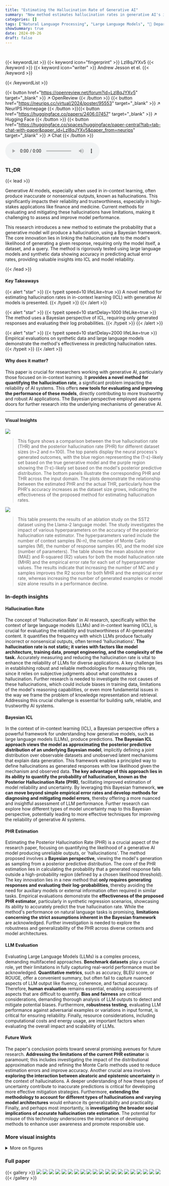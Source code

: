```yaml
---
title: "Estimating the Hallucination Rate of Generative AI"
summary: "New method estimates hallucination rates in generative AI's in-context learning, improving model reliability."
categories: []
tags: ["Natural Language Processing", "Large Language Models", "🏢 Department of Statistics, Columbia University",]
showSummary: true
date: 2024-09-26
draft: false
---
```


<br>

{{< keywordList >}}
{{< keyword icon="fingerprint" >}} Lzl8qJYXv5 {{< /keyword >}}
{{< keyword icon="writer" >}} Andrew Jesson et el. {{< /keyword >}}
 
{{< /keywordList >}}

{{< button href="https://openreview.net/forum?id=Lzl8qJYXv5" target="_blank" >}}
↗ OpenReview
{{< /button >}}
{{< button href="https://neurips.cc/virtual/2024/poster/95553" target="_blank" >}}
↗ NeurIPS Homepage
{{< /button >}}{{< button href="https://huggingface.co/papers/2406.07457" target="_blank" >}}
↗ Hugging Face
{{< /button >}}
{{< button href="https://huggingface.co/spaces/huggingface/paper-central?tab=tab-chat-with-paper&paper_id=Lzl8qJYXv5&paper_from=neurips" target="_blank" >}}
↗ Chat
{{< /button >}}



<audio controls>
    <source src="https://ai-paper-reviewer.com/Lzl8qJYXv5/podcast.wav" type="audio/wav">
    Your browser does not support the audio element.
</audio>


### TL;DR


{{< lead >}}

Generative AI models, especially when used in in-context learning, often produce inaccurate or nonsensical outputs, known as hallucinations.  This significantly impacts their reliability and trustworthiness, especially in high-stakes applications like finance and medicine.  Current methods for evaluating and mitigating these hallucinations have limitations, making it challenging to assess and improve model performance. 

This research introduces a new method to estimate the probability that a generative model will produce a hallucination, using a Bayesian framework.  The core innovation lies in linking the hallucination rate to the model's likelihood of generating a given response, requiring only the model itself, a dataset, and a query. The method is rigorously tested using large language models and synthetic data showing accuracy in predicting actual error rates, providing valuable insights into ICL and model reliability.

{{< /lead >}}


#### Key Takeaways

{{< alert "star" >}}
{{< typeit speed=10 lifeLike=true >}} A novel method for estimating hallucination rates in in-context learning (ICL) with generative AI models is presented. {{< /typeit >}}
{{< /alert >}}

{{< alert "star" >}}
{{< typeit speed=10 startDelay=1000 lifeLike=true >}} The method uses a Bayesian perspective of ICL, requiring only generated responses and evaluating their log probabilities. {{< /typeit >}}
{{< /alert >}}

{{< alert "star" >}}
{{< typeit speed=10 startDelay=2000 lifeLike=true >}} Empirical evaluations on synthetic data and large language models demonstrate the method's effectiveness in predicting hallucination rates. {{< /typeit >}}
{{< /alert >}}

#### Why does it matter?
This paper is crucial for researchers working with generative AI, particularly those focused on in-context learning.  It **provides a novel method for quantifying the hallucination rate**, a significant problem impacting the reliability of AI systems. This offers **new tools for evaluating and improving the performance of these models**, directly contributing to more trustworthy and robust AI applications. The Bayesian perspective employed also opens doors for further research into the underlying mechanisms of generative AI.

------
#### Visual Insights



![](https://ai-paper-reviewer.com/Lzl8qJYXv5/figures_5_1.jpg)

> This figure shows a comparison between the true hallucination rate (THR) and the posterior hallucination rate (PHR) for different dataset sizes (n=2 and n=100).  The top panels display the neural process's generated outcomes, with the blue region representing the (1-ε)-likely set based on the true generative model and the purple region showing the (1-ε)-likely set based on the model's posterior predictive distribution. The bottom panels illustrate the corresponding PHR and THR across the input domain.  The plots demonstrate the relationship between the estimated PHR and the actual THR, particularly how the PHR's accuracy increases as the dataset size grows, indicating the effectiveness of the proposed method for estimating hallucination rates.





![](https://ai-paper-reviewer.com/Lzl8qJYXv5/tables_4_1.jpg)

> This table presents the results of an ablation study on the SST2 dataset using the Llama-2 language model. The study investigates the impact of various hyperparameters on the accuracy of the posterior hallucination rate estimator. The hyperparameters varied include the number of context samples (N-n), the number of Monte Carlo samples (M), the number of response samples (K), and the model size (number of parameters). The table shows the mean absolute error (MAE) and R-squared (R2) values for both the model hallucination rate (MHR) and the empirical error rate for each set of hyperparameter values. The results indicate that increasing the number of MC and y samples improves the R2 scores for both MHR and the empirical error rate, whereas increasing the number of generated examples or model size alone results in a performance decline.





### In-depth insights


#### Hallucination Rate
The concept of 'Hallucination Rate' in AI research, specifically within the context of large language models (LLMs) and in-context learning (ICL), is crucial for evaluating the reliability and trustworthiness of AI-generated content.  It quantifies the frequency with which LLMs produce factually incorrect or nonsensical outputs, often termed 'hallucinations'. **The hallucination rate is not static; it varies with factors like model architecture, training data, prompt engineering, and the complexity of the task.**  Accurately measuring and reducing the hallucination rate is vital to enhance the reliability of LLMs for diverse applications.  A key challenge lies in establishing robust and reliable methodologies for measuring this rate, since it relies on subjective judgments about what constitutes a hallucination.  Further research is needed to investigate the root causes of these hallucinations, which could include biases in training data, limitations of the model's reasoning capabilities, or even more fundamental issues in the way we frame the problem of knowledge representation and retrieval.  Addressing this crucial challenge is essential for building safe, reliable, and trustworthy AI systems.

#### Bayesian ICL
In the context of in-context learning (ICL), a Bayesian perspective offers a powerful framework for understanding how generative models, such as large language models (LLMs), produce predictions.  **The Bayesian ICL approach views the model as approximating the posterior predictive distribution of an underlying Bayesian model**, implicitly defining a joint distribution over observable datasets and unobserved latent mechanisms that explain data generation.  This framework enables a principled way to define hallucinations as generated responses with low likelihood given the mechanism and observed data.  **The key advantage of this approach lies in its ability to quantify the probability of hallucination, known as the Posterior Hallucination Rate (PHR)**, facilitating improved estimation of model reliability and uncertainty.  By leveraging this Bayesian framework, **we can move beyond simple empirical error rates and develop methods for diagnosing and mitigating model errors**, thereby offering a more nuanced and insightful assessment of LLM performance.  Further research can explore how different types of model uncertainty map to this Bayesian perspective, potentially leading to more effective techniques for improving the reliability of generative AI systems.

#### PHR Estimation
Estimating the Posterior Hallucination Rate (PHR) is a crucial aspect of the research paper, focusing on quantifying the likelihood of a generative AI model producing unreliable outputs, or 'hallucinations'.  The method proposed involves a **Bayesian perspective**, viewing the model's generation as sampling from a posterior predictive distribution.  The core of the PHR estimation lies in calculating the probability that a generated response falls outside a high-probability region (defined by a chosen likelihood threshold).  The key innovation lies in a new method that **only requires generating responses and evaluating their log-probabilities**, thereby avoiding the need for auxiliary models or external information often required in similar tasks.  Empirical evaluations demonstrate the **effectiveness of the proposed PHR estimator**, particularly in synthetic regression scenarios, showcasing its ability to accurately predict the true hallucination rate. While the method's performance on natural language tasks is promising, **limitations concerning the strict assumptions inherent in the Bayesian framework** are acknowledged. Further investigation is needed to explore the robustness and generalizability of the PHR across diverse contexts and model architectures.

#### LLM Evaluation
Evaluating Large Language Models (LLMs) is a complex process, demanding multifaceted approaches.  **Benchmark datasets** play a crucial role, yet their limitations in fully capturing real-world performance must be acknowledged.  **Quantitative metrics**, such as accuracy, BLEU score, or ROUGE, offer a convenient summary, but often fail to capture nuanced aspects of LLM output like fluency, coherence, and factual accuracy.  Therefore, **human evaluation** remains essential, enabling assessments of aspects that are difficult to quantify.  **Bias and fairness** are critical considerations, demanding thorough analysis of LLM outputs to detect and mitigate potential biases.  Furthermore, **robustness testing**, evaluating LLM performance against adversarial examples or variations in input format, is critical for ensuring reliability.  Finally, resource considerations, including computational costs and energy usage, are important factors when evaluating the overall impact and scalability of LLMs.

#### Future Work
The paper's conclusion points toward several promising avenues for future research.  **Addressing the limitations of the current PHR estimator** is paramount; this includes investigating the impact of the distributional approximation made and refining the Monte Carlo methods used to reduce estimation errors and improve accuracy.  Another crucial area involves **exploring the interaction between aleatoric and epistemic uncertainty** in the context of hallucinations.  A deeper understanding of how these types of uncertainty contribute to inaccurate predictions is critical for developing more effective mitigation strategies.  Furthermore, **extending the methodology to account for different types of hallucinations and varying model architectures** would enhance its generalizability and practicality. Finally, and perhaps most importantly, is **investigating the broader social implications of accurate hallucination rate estimation**.  The potential for misuse of this technology underscores the importance of developing methods to enhance user awareness and promote responsible use.


### More visual insights

<details>
<summary>More on figures
</summary>


![](https://ai-paper-reviewer.com/Lzl8qJYXv5/figures_6_1.jpg)

> This figure displays the results of a synthetic regression experiment, comparing the true hallucination rate (THR) and the posterior hallucination rate (PHR) estimator for different sizes of the in-context dataset (n).  Panel (a) shows that THR and PHR decrease and track each other very closely as n increases. Panel (b) shows a scatter plot demonstrating the calibration of the PHR estimator, showing the PHR closely aligns with the THR across different sizes of the dataset, although the accuracy decreases as context length increases.


![](https://ai-paper-reviewer.com/Lzl8qJYXv5/figures_7_1.jpg)

> This figure shows the results of a synthetic regression experiment.  The top row (n=2 and n=100) shows the data generated by the neural process model and the true and estimated (1-ε) likely sets. The blue region shows the true (1-ε) likely set, while the purple shows the estimated set based on a small number of observations. The bottom row shows the true hallucination rate (THR) and the posterior hallucination rate (PHR).  The plots illustrate how the PHR (estimated hallucination rate) aligns with the THR (true hallucination rate) and how both metrics improve (reduce) as more contextual examples are given.


![](https://ai-paper-reviewer.com/Lzl8qJYXv5/figures_7_2.jpg)

> This figure shows the relationship between the True Hallucination Rate (THR) and the Posterior Hallucination Rate (PHR) for synthetic regression data with varying numbers of context examples (n).  Panel (a) demonstrates that as the number of context examples increases, both THR and PHR decrease, showing a strong positive correlation. Panel (b) displays a calibration plot, where each point represents the PHR and THR for a single instance. The closer the points are to the diagonal line (x=y), the better the PHR's accuracy as a predictor of THR.  While the PHR is generally a good estimator, the figure shows that its accuracy decreases as the context length increases.


![](https://ai-paper-reviewer.com/Lzl8qJYXv5/figures_16_1.jpg)

> This figure shows the results of a synthetic regression experiment comparing the posterior hallucination rate (PHR) and the true hallucination rate (THR) for different dataset sizes (n=2 and n=100).  The blue shaded regions represent the (1-ε)-likely sets for the true data-generating process (THR), calculated using the true underlying model, while the purple regions show the (1-ε)-likely sets estimated by the CGM (PHR). As the number of data points increases from n=2 to n=100, the purple region converges toward the blue region, indicating improved accuracy of the CGM's predictions. The plots clearly illustrate how the PHR (model estimate) becomes more accurate as the size of the training dataset increases, closely tracking the THR (true value).


![](https://ai-paper-reviewer.com/Lzl8qJYXv5/figures_19_1.jpg)

> This figure visualizes the results of a synthetic regression experiment.  It compares the neural process's generated outcomes for two different dataset sizes (n=2 and n=100). The blue shaded region represents the (1-ε)-likely set based on the true underlying data generating process, while the purple region shows the same set but conditioned on observed data. The panels on the right show the corresponding posterior hallucination rate (PHR) and true hallucination rate (THR) estimations. The plots visually demonstrate how the model's uncertainty decreases as the amount of available context data increases.


![](https://ai-paper-reviewer.com/Lzl8qJYXv5/figures_27_1.jpg)

> This figure shows the neural process's generated outcomes for different dataset sizes (n=2 and n=100). The blue region represents the true (1-ε)-likely set based on the true underlying function, while the purple region shows the (1-ε)-likely set from the model's perspective, conditioned on the observed data.  The plots illustrate how the posterior hallucination rate (PHR) and the true hallucination rate (THR) change across the input domain (x) for each dataset size. This helps visualize the model's uncertainty and how well the PHR approximates the THR as the dataset size increases.


![](https://ai-paper-reviewer.com/Lzl8qJYXv5/figures_29_1.jpg)

> This figure compares the true and estimated hallucination rates for a synthetic regression task. The top row shows the generated outcomes of a neural process model for two different dataset sizes (n=2 and n=100).  The blue shaded area represents the true (1-ε)-likely set, meaning the range of values with at least a 1-ε probability under the true data generating distribution. The purple shaded area represents the corresponding range based on the model's posterior predictive distribution. The lower row of the figure illustrates the true hallucination rate (THR, in blue) and the estimated posterior hallucination rate (PHR, in purple) as a function of input x, for both dataset sizes. The figure aims to demonstrate that PHR is a good estimator for THR. 


![](https://ai-paper-reviewer.com/Lzl8qJYXv5/figures_30_1.jpg)

> This figure shows a comparison of the true hallucination rate (THR) and the posterior hallucination rate (PHR) for different dataset sizes (n=2 and n=100).  The blue shaded regions represent the (1-ε)-likely sets of the true generative model, while the purple regions represent the (1-ε)-likely sets of the model's posterior predictive distribution. The plots show that as the dataset size increases, the model's posterior predictive distribution becomes more aligned with the true distribution, reducing the rate of hallucinations.


![](https://ai-paper-reviewer.com/Lzl8qJYXv5/figures_30_2.jpg)

> This figure demonstrates the results of synthetic regression experiments with different numbers of data points (n=2 and n=100). The top row shows the generated outcomes (blue for true and purple for estimated). The bottom row shows the corresponding posterior hallucination rate (PHR) and true hallucination rate (THR) across the domain. The results show that PHR closely aligns with THR as the number of data points increases.


![](https://ai-paper-reviewer.com/Lzl8qJYXv5/figures_31_1.jpg)

> This figure shows the relationship between the true hallucination rate (THR) and the posterior hallucination rate (PHR) for synthetic regression data. Panel (a) shows that as the number of context examples (n) increases, both THR and PHR decrease, indicating that the PHR is a good estimator of the THR. Panel (b) further validates this by showing a strong correlation between the predicted PHR and actual THR. However, the accuracy of the PHR estimator decreases as the context length increases.


![](https://ai-paper-reviewer.com/Lzl8qJYXv5/figures_31_2.jpg)

> This figure shows the results of synthetic regression experiments comparing the posterior hallucination rate (PHR) and the true hallucination rate (THR). The top row shows the model's generated outcomes for different dataset sizes (n=2 and n=100). The bottom row shows the PHR and THR curves across the domain. The blue region represents the true (1-ε)-likely set for each model, and the purple region represents the likely set based on the model's prediction.


![](https://ai-paper-reviewer.com/Lzl8qJYXv5/figures_32_1.jpg)

> This figure shows a comparison between the true hallucination rate (THR) and the posterior hallucination rate (PHR) for a synthetic regression task.  The left and right panels depict the neural process's generated outcomes (with different numbers of training data points) and the corresponding (1-ε)-likely sets for true and estimated responses. The central panels show the THR and PHR across the input domain. The comparison illustrates how accurately the PHR estimates the THR for different sample sizes.


![](https://ai-paper-reviewer.com/Lzl8qJYXv5/figures_33_1.jpg)

> This figure shows the comparison between the true hallucination rate (THR) and the posterior hallucination rate (PHR) for different numbers of data points (n=2 and n=100). The blue region represents the (1-ε)-likely set based on the true generative model, while the purple region represents the (1-ε)-likely set based on the model's predictions. The plots show that as the number of data points increases, the PHR becomes a better estimate of the THR, indicating that the model's uncertainty decreases and its predictions become more accurate. This demonstrates the effectiveness of the proposed method for estimating hallucination rates.


![](https://ai-paper-reviewer.com/Lzl8qJYXv5/figures_33_2.jpg)

> This figure shows a comparison of the true hallucination rate (THR) and the posterior hallucination rate (PHR) for synthetic regression tasks.  The top row shows the generated outcomes of a neural process model for two different dataset sizes (n=2 and n=100). The blue region represents the (1-ε)-likely set based on the true data generating process; the purple region shows the (1-ε)-likely set predicted by the model based on the observed data. The bottom row shows plots of the PHR and THR across the input domain (x). This visualization helps to understand how the model's prediction uncertainty relates to the true uncertainty and how this relationship changes with the size of the training dataset.


![](https://ai-paper-reviewer.com/Lzl8qJYXv5/figures_33_3.jpg)

> This figure shows the comparison of the generated outcomes by the neural process model with the true and posterior hallucination rates, showing how the model's uncertainty changes with the amount of data (n). The blue region represents the actual likely set of responses given the mechanism f*, while the purple region is generated by the model given the context data. The second and fourth panels show how the PHR and THR align with the actual (1-ε)-likely sets. As the number of data points (n) increases, the purple region becomes more aligned with the blue region, demonstrating that the posterior hallucination rate aligns well with the true hallucination rate.


![](https://ai-paper-reviewer.com/Lzl8qJYXv5/figures_34_1.jpg)

> This figure shows the results of a synthetic regression experiment.  The top row shows the model's generated outcomes for different dataset sizes (n=2 and n=100). The blue shaded region represents the true (1-ε)-likely set, which is the set of responses that are likely to be generated from the underlying true data distribution. The purple shaded region represents the likely set, when considering the context. The bottom row shows the posterior hallucination rate (PHR) and the true hallucination rate (THR) for the different dataset sizes. The PHR is the probability that the model will generate a response that is unlikely, given the context, whereas the THR is the probability that a hallucination will be generated, given the true data distribution.


![](https://ai-paper-reviewer.com/Lzl8qJYXv5/figures_34_2.jpg)

> This figure shows the performance of Llama-2-7b on six different natural language in-context learning tasks.  The top curves (green) show the model's error rate in predicting the correct response, while the bottom curves (blue) show the predictive entropy. The grey dashed lines show the baseline error rate and entropy of a random classifier. The x-axis represents the number of in-context examples used, and the y-axis represents both the error rate and the predictive entropy.  The figure illustrates how both the error rate and entropy decrease with more in-context examples, indicating improved model performance.  However, the rate of improvement varies significantly across different tasks, highlighting the complexity of ICL in natural language.


![](https://ai-paper-reviewer.com/Lzl8qJYXv5/figures_35_1.jpg)

> This figure displays the results of synthetic regression experiments.  The left and right panels in the top row show the neural process's generated outcomes for datasets with 2 and 100 examples, respectively. The blue region represents the (1-ε)-likely set based on the true generative model, while the purple region is the likely set determined by the model, conditioned on the data. The bottom panels show the posterior hallucination rate (PHR) and the true hallucination rate (THR) calculated by the model.


![](https://ai-paper-reviewer.com/Lzl8qJYXv5/figures_35_2.jpg)

> This figure shows the comparison between the true hallucination rate (THR) and the posterior hallucination rate (PHR) for a synthetic regression task.  The top row shows the neural process's generated outcomes (model's predictions) for datasets of size n=2 and n=100. The blue region represents the true likely set of outputs (based on the true underlying data generating process), while the purple region shows the model's likely set of outputs (based on the model's learned distribution). The bottom row shows the THR and PHR calculated across the range of input values (x). The graphs illustrate how increasing the dataset size (n) improves the model's ability to predict likely outputs, resulting in a closer alignment between THR and PHR.


![](https://ai-paper-reviewer.com/Lzl8qJYXv5/figures_37_1.jpg)

> This figure shows the results of a synthetic regression experiment.  The top row illustrates the model's prediction for two different dataset sizes (n=2 and n=100). The blue shaded area shows the (1-ε)-likely set based on the true underlying data generating process (which is known in this synthetic setting).  The purple area shows the model's predicted (1-ε)-likely set given the observed data.  The bottom row shows the posterior hallucination rate (PHR) and the true hallucination rate (THR) for the same datasets.  The figure demonstrates that the PHR accurately estimates THR and that both decrease with increasing data size (n).


![](https://ai-paper-reviewer.com/Lzl8qJYXv5/figures_38_1.jpg)

> This figure shows the results of a synthetic regression experiment with different numbers of in-context examples. The top row shows the generated data for n=2 and n=100, with the blue region representing the true (1-ε)-likely set and the purple region representing the likely set conditioned on the observed data. The bottom row shows the corresponding posterior hallucination rate (PHR) and true hallucination rate (THR) curves across the x-domain. The plots show that, with increasing number of in-context examples, both the PHR and THR approach the ground truth.


![](https://ai-paper-reviewer.com/Lzl8qJYXv5/figures_39_1.jpg)

> This figure shows a comparison of the true hallucination rate (THR) and the posterior hallucination rate (PHR) for a synthetic regression task.  The top row shows the generated data and the (1-ε)-likely sets for different numbers of data points (n=2 and n=100). The blue region represents the true (1-ε)-likely set based on the ground truth function, while the purple region represents the (1-ε)-likely set predicted by the model. The bottom row shows the PHR and THR plotted against the input values. This demonstrates how the PHR estimator accurately predicts the THR, especially with smaller dataset sizes.


</details>






### Full paper

{{< gallery >}}
<img src="https://ai-paper-reviewer.com/Lzl8qJYXv5/1.png" class="grid-w50 md:grid-w33 xl:grid-w25" />
<img src="https://ai-paper-reviewer.com/Lzl8qJYXv5/2.png" class="grid-w50 md:grid-w33 xl:grid-w25" />
<img src="https://ai-paper-reviewer.com/Lzl8qJYXv5/3.png" class="grid-w50 md:grid-w33 xl:grid-w25" />
<img src="https://ai-paper-reviewer.com/Lzl8qJYXv5/4.png" class="grid-w50 md:grid-w33 xl:grid-w25" />
<img src="https://ai-paper-reviewer.com/Lzl8qJYXv5/5.png" class="grid-w50 md:grid-w33 xl:grid-w25" />
<img src="https://ai-paper-reviewer.com/Lzl8qJYXv5/6.png" class="grid-w50 md:grid-w33 xl:grid-w25" />
<img src="https://ai-paper-reviewer.com/Lzl8qJYXv5/7.png" class="grid-w50 md:grid-w33 xl:grid-w25" />
<img src="https://ai-paper-reviewer.com/Lzl8qJYXv5/8.png" class="grid-w50 md:grid-w33 xl:grid-w25" />
<img src="https://ai-paper-reviewer.com/Lzl8qJYXv5/9.png" class="grid-w50 md:grid-w33 xl:grid-w25" />
<img src="https://ai-paper-reviewer.com/Lzl8qJYXv5/10.png" class="grid-w50 md:grid-w33 xl:grid-w25" />
<img src="https://ai-paper-reviewer.com/Lzl8qJYXv5/11.png" class="grid-w50 md:grid-w33 xl:grid-w25" />
<img src="https://ai-paper-reviewer.com/Lzl8qJYXv5/12.png" class="grid-w50 md:grid-w33 xl:grid-w25" />
<img src="https://ai-paper-reviewer.com/Lzl8qJYXv5/13.png" class="grid-w50 md:grid-w33 xl:grid-w25" />
<img src="https://ai-paper-reviewer.com/Lzl8qJYXv5/14.png" class="grid-w50 md:grid-w33 xl:grid-w25" />
<img src="https://ai-paper-reviewer.com/Lzl8qJYXv5/15.png" class="grid-w50 md:grid-w33 xl:grid-w25" />
<img src="https://ai-paper-reviewer.com/Lzl8qJYXv5/16.png" class="grid-w50 md:grid-w33 xl:grid-w25" />
<img src="https://ai-paper-reviewer.com/Lzl8qJYXv5/17.png" class="grid-w50 md:grid-w33 xl:grid-w25" />
<img src="https://ai-paper-reviewer.com/Lzl8qJYXv5/18.png" class="grid-w50 md:grid-w33 xl:grid-w25" />
<img src="https://ai-paper-reviewer.com/Lzl8qJYXv5/19.png" class="grid-w50 md:grid-w33 xl:grid-w25" />
<img src="https://ai-paper-reviewer.com/Lzl8qJYXv5/20.png" class="grid-w50 md:grid-w33 xl:grid-w25" />
{{< /gallery >}}